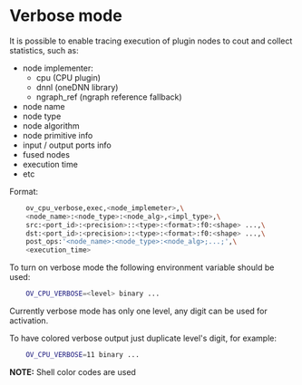 # Verbose mode

It is possible to enable tracing execution of plugin nodes to cout and collect statistics, such as:
  - node implementer:
    * cpu (CPU plugin)
    * dnnl (oneDNN library)
    * ngraph_ref (ngraph reference fallback)
  - node name
  - node type
  - node algorithm
  - node primitive info
  - input / output ports info
  - fused nodes
  - execution time
  - etc

Format:
```sh
    ov_cpu_verbose,exec,<node_implemeter>,\
    <node_name>:<node_type>:<node_alg>,<impl_type>,\
    src:<port_id>:<precision>::<type>:<format>:f0:<shape> ...,\
    dst:<port_id>:<precision>::<type>:<format>:f0:<shape> ...,\
    post_ops:'<node_name>:<node_type>:<node_alg>;...;',\
    <execution_time>
```

To turn on verbose mode the following environment variable should be used:
```sh
    OV_CPU_VERBOSE=<level> binary ...
```

Currently verbose mode has only one level, any digit can be used for activation.

To have colored verbose output just duplicate level's digit, for example:
```sh
    OV_CPU_VERBOSE=11 binary ...
```
**NOTE:** Shell color codes are used
